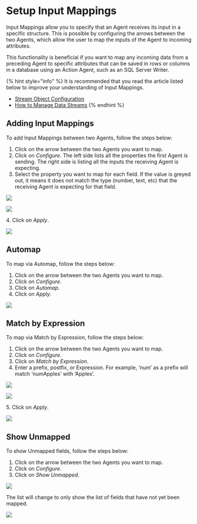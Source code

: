 # Setup Input Mappings

Input Mappings allow you to specify that an Agent receives its input in a specific structure. This is possible by configuring the arrows between the two Agents, which allow the user to map the inputs of the Agent to incoming attributes.

This functionality is beneficial if you want to map any incoming data from a preceding Agent to specific attributes that can be saved in rows or columns in a database using an Action Agent, such as an SQL Server Writer.

{% hint style="info" %}
It is recommended that you read the article listed below to improve your understanding of Input Mappings.

* [Stream Object Configuration](../../concepts/data-stream/stream-object-configuration.md)
* [How to Manage Data Streams](manage-data-streams.md)
{% endhint %}

## Adding Input Mappings

To add Input Mappings between two Agents, follow the steps below:

1. Click on the arrow between the two Agents you want to map.
2. Click on _Configure_. The left side lists all the properties the first Agent is sending. The right side is listing all the inputs the receiving Agent is expecting.
3. Select the property you want to map for each field. If the value is greyed out, it means it does not match the type (number, text, etc) that the receiving Agent is expecting for that field.

![](../../.gitbook/assets/AIM_1.png)

![](../../.gitbook/assets/AIM_2.png)

4\. Click on _Apply_.

![](../../.gitbook/assets/AIM_3.png)

## Automap

To map via Automap, follow the steps below:

1. Click on the arrow between the two Agents you want to map.
2. Click on _Configure_.
3. Click on _Automap_.
4. Click on _Apply_.

![](../../.gitbook/assets/AM_1.png)

## Match by Expression

To map via Match by Expression, follow the steps below:

1. Click on the arrow between the two Agents you want to map.
2. Click on _Configure_.
3. Click on _Match by Expression_.
4. Enter a prefix, postfix, or Expression. For example, ‘num’ as a prefix will match ‘numApples’ with ‘Apples’.

![](../../.gitbook/assets/AM_2.png)

![](../../.gitbook/assets/AM_3.png)

5\. Click on _Apply_.

![](../../.gitbook/assets/AM_4.png)

## Show Unmapped

To show Unmapped fields, follow the steps below:

1. Click on the arrow between the two Agents you want to map.
2. Click on _Configure_.
3. Click on _Show Unmapped_.

![](<../../.gitbook/assets/SU_1 (1) (1).png>)

The list will change to only show the list of fields that have not yet been mapped.

![](<../../.gitbook/assets/SU_2 (1) (1).png>)
